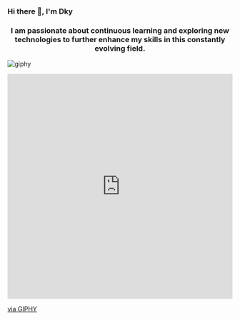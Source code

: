  ### Hi there 👋, I'm Dky

  <h3 align="center">I am passionate about continuous learning and exploring new technologies to further enhance my skills in this constantly evolving field.
  </h3>

![giphy](https://github.com/dkysuarez/dkysuarez/assets/130209447/e23fbfbb-46c4-49a7-959b-d78fc631f955)

<div style="width:100%;height:0;padding-bottom:100%;position:relative;"><iframe src="https://giphy.com/embed/bGgsc5mWoryfgKBx1u" width="100%" height="100%" style="position:absolute" frameBorder="0" class="giphy-embed" allowFullScreen></iframe></div><p><a href="https://giphy.com/gifs/computador-gu-tecnology-bGgsc5mWoryfgKBx1u">via GIPHY</a></p>
